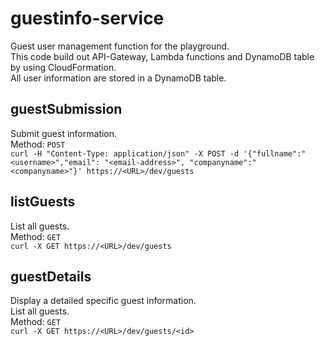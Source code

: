 # guestinfo-service
Guest user management function for the playground.  
This code build out API-Gateway, Lambda functions and DynamoDB table by using CloudFormation.  
All user information are stored in a DynamoDB table.
## guestSubmission
Submit guest information.  
Method: `POST`  
`curl -H "Content-Type: application/json" -X POST -d '{"fullname":"<username>","email": "<email-address>", "companyname":"<companyname>"}' https://<URL>/dev/guests`
## listGuests
List all guests.  
Method: `GET`  
`curl -X GET https://<URL>/dev/guests`
## guestDetails
Display a detailed specific guest information.   
List all guests.  
Method: `GET`  
`curl -X GET https://<URL>/dev/guests/<id>`